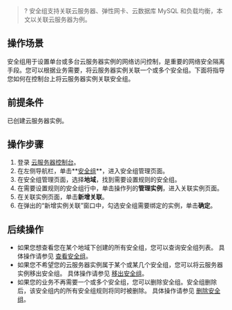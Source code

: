 >? 安全组支持关联云服务器、弹性网卡、云数据库 MySQL 和负载均衡，本文以关联云服务器为例。
>

## 操作场景
安全组用于设置单台或多台云服务器实例的网络访问控制，是重要的网络安全隔离手段。您可以根据业务需要，将云服务器实例关联一个或多个安全组。下面将指导您如何在控制台上将云服务器实例关联安全组。

## 前提条件
已创建云服务器实例。

## 操作步骤
1. 登录 [云服务器控制台](https://console.cloud.tencent.com/cvm/index)。
2. 在左侧导航栏，单击**[安全组](https://console.cloud.tencent.com/cvm/securitygroup)**，进入安全组管理页面。
3. 在安全组管理页面，选择**地域**，找到需要设置规则的安全组。
4. 在需要设置规则的安全组行中，单击操作列的**管理实例**，进入关联实例页面。
5. 在关联实例页面，单击**新增关联**。
6. 在弹出的“新增实例关联”窗口中，勾选安全组需要绑定的实例，单击**确定**。

## 后续操作
- 如果您想查看您在某个地域下创建的所有安全组，您可以查询安全组列表。
具体操作请参见 [查看安全组](https://cloud.tencent.com/document/product/213/39759)。
- 如果您不希望您的云服务器实例属于某个或某几个安全组，您可以将云服务器实例移出安全组。
具体操作请参见 [移出安全组](https://cloud.tencent.com/document/product/213/39762)。
- 如果您的业务不再需要一个或多个安全组，您可以删除安全组。安全组删除后，该安全组内的所有安全组规则将同时被删除。
具体操作请参见 [删除安全组](https://cloud.tencent.com/document/product/213/39761)。


